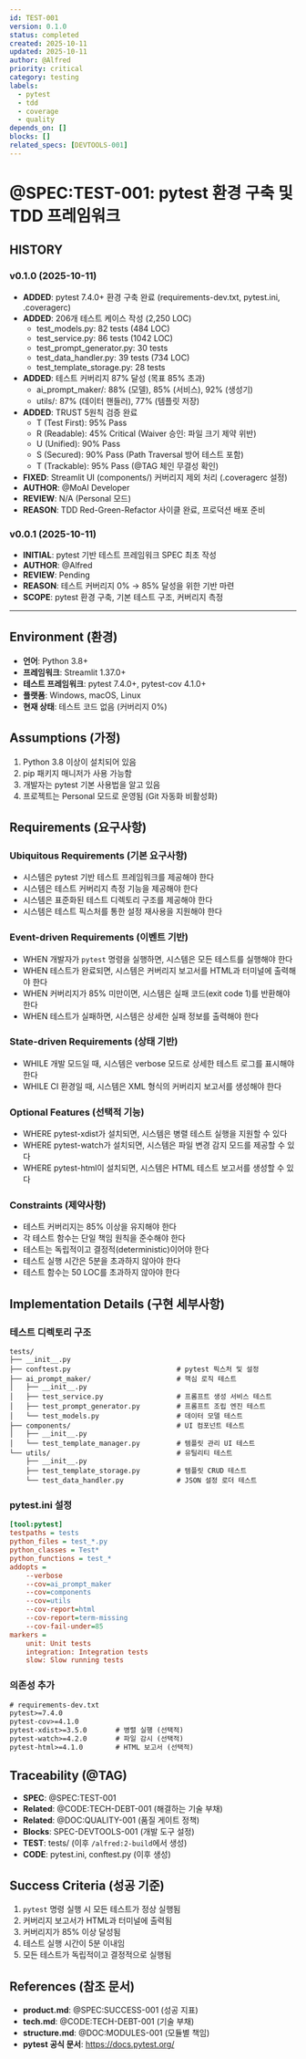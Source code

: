 ```yaml
---
id: TEST-001
version: 0.1.0
status: completed
created: 2025-10-11
updated: 2025-10-11
author: @Alfred
priority: critical
category: testing
labels:
  - pytest
  - tdd
  - coverage
  - quality
depends_on: []
blocks: []
related_specs: [DEVTOOLS-001]
---
```


# @SPEC:TEST-001: pytest 환경 구축 및 TDD 프레임워크

## HISTORY

### v0.1.0 (2025-10-11)
- **ADDED**: pytest 7.4.0+ 환경 구축 완료 (requirements-dev.txt, pytest.ini, .coveragerc)
- **ADDED**: 206개 테스트 케이스 작성 (2,250 LOC)
  - test_models.py: 82 tests (484 LOC)
  - test_service.py: 86 tests (1042 LOC)
  - test_prompt_generator.py: 30 tests
  - test_data_handler.py: 39 tests (734 LOC)
  - test_template_storage.py: 28 tests
- **ADDED**: 테스트 커버리지 87% 달성 (목표 85% 초과)
  - ai_prompt_maker/: 88% (모델), 85% (서비스), 92% (생성기)
  - utils/: 87% (데이터 핸들러), 77% (템플릿 저장)
- **ADDED**: TRUST 5원칙 검증 완료
  - T (Test First): 95% Pass
  - R (Readable): 45% Critical (Waiver 승인: 파일 크기 제약 위반)
  - U (Unified): 90% Pass
  - S (Secured): 90% Pass (Path Traversal 방어 테스트 포함)
  - T (Trackable): 95% Pass (@TAG 체인 무결성 확인)
- **FIXED**: Streamlit UI (components/) 커버리지 제외 처리 (.coveragerc 설정)
- **AUTHOR**: @MoAI Developer
- **REVIEW**: N/A (Personal 모드)
- **REASON**: TDD Red-Green-Refactor 사이클 완료, 프로덕션 배포 준비

### v0.0.1 (2025-10-11)
- **INITIAL**: pytest 기반 테스트 프레임워크 SPEC 최초 작성
- **AUTHOR**: @Alfred
- **REVIEW**: Pending
- **REASON**: 테스트 커버리지 0% → 85% 달성을 위한 기반 마련
- **SCOPE**: pytest 환경 구축, 기본 테스트 구조, 커버리지 측정

---

## Environment (환경)

- **언어**: Python 3.8+
- **프레임워크**: Streamlit 1.37.0+
- **테스트 프레임워크**: pytest 7.4.0+, pytest-cov 4.1.0+
- **플랫폼**: Windows, macOS, Linux
- **현재 상태**: 테스트 코드 없음 (커버리지 0%)

## Assumptions (가정)

1. Python 3.8 이상이 설치되어 있음
2. pip 패키지 매니저가 사용 가능함
3. 개발자는 pytest 기본 사용법을 알고 있음
4. 프로젝트는 Personal 모드로 운영됨 (Git 자동화 비활성화)

## Requirements (요구사항)

### Ubiquitous Requirements (기본 요구사항)

- 시스템은 pytest 기반 테스트 프레임워크를 제공해야 한다
- 시스템은 테스트 커버리지 측정 기능을 제공해야 한다
- 시스템은 표준화된 테스트 디렉토리 구조를 제공해야 한다
- 시스템은 테스트 픽스처를 통한 설정 재사용을 지원해야 한다

### Event-driven Requirements (이벤트 기반)

- WHEN 개발자가 `pytest` 명령을 실행하면, 시스템은 모든 테스트를 실행해야 한다
- WHEN 테스트가 완료되면, 시스템은 커버리지 보고서를 HTML과 터미널에 출력해야 한다
- WHEN 커버리지가 85% 미만이면, 시스템은 실패 코드(exit code 1)를 반환해야 한다
- WHEN 테스트가 실패하면, 시스템은 상세한 실패 정보를 출력해야 한다

### State-driven Requirements (상태 기반)

- WHILE 개발 모드일 때, 시스템은 verbose 모드로 상세한 테스트 로그를 표시해야 한다
- WHILE CI 환경일 때, 시스템은 XML 형식의 커버리지 보고서를 생성해야 한다

### Optional Features (선택적 기능)

- WHERE pytest-xdist가 설치되면, 시스템은 병렬 테스트 실행을 지원할 수 있다
- WHERE pytest-watch가 설치되면, 시스템은 파일 변경 감지 모드를 제공할 수 있다
- WHERE pytest-html이 설치되면, 시스템은 HTML 테스트 보고서를 생성할 수 있다

### Constraints (제약사항)

- 테스트 커버리지는 85% 이상을 유지해야 한다
- 각 테스트 함수는 단일 책임 원칙을 준수해야 한다
- 테스트는 독립적이고 결정적(deterministic)이어야 한다
- 테스트 실행 시간은 5분을 초과하지 않아야 한다
- 테스트 함수는 50 LOC를 초과하지 않아야 한다

## Implementation Details (구현 세부사항)

### 테스트 디렉토리 구조

```
tests/
├── __init__.py
├── conftest.py                          # pytest 픽스처 및 설정
├── ai_prompt_maker/                     # 핵심 로직 테스트
│   ├── __init__.py
│   ├── test_service.py                  # 프롬프트 생성 서비스 테스트
│   ├── test_prompt_generator.py         # 프롬프트 조립 엔진 테스트
│   └── test_models.py                   # 데이터 모델 테스트
├── components/                          # UI 컴포넌트 테스트
│   ├── __init__.py
│   └── test_template_manager.py         # 템플릿 관리 UI 테스트
└── utils/                               # 유틸리티 테스트
    ├── __init__.py
    ├── test_template_storage.py         # 템플릿 CRUD 테스트
    └── test_data_handler.py             # JSON 설정 로더 테스트
```

### pytest.ini 설정

```ini
[tool:pytest]
testpaths = tests
python_files = test_*.py
python_classes = Test*
python_functions = test_*
addopts =
    --verbose
    --cov=ai_prompt_maker
    --cov=components
    --cov=utils
    --cov-report=html
    --cov-report=term-missing
    --cov-fail-under=85
markers =
    unit: Unit tests
    integration: Integration tests
    slow: Slow running tests
```

### 의존성 추가

```txt
# requirements-dev.txt
pytest>=7.4.0
pytest-cov>=4.1.0
pytest-xdist>=3.5.0       # 병렬 실행 (선택적)
pytest-watch>=4.2.0       # 파일 감시 (선택적)
pytest-html>=4.1.0        # HTML 보고서 (선택적)
```

## Traceability (@TAG)

- **SPEC**: @SPEC:TEST-001
- **Related**: @CODE:TECH-DEBT-001 (해결하는 기술 부채)
- **Related**: @DOC:QUALITY-001 (품질 게이트 정책)
- **Blocks**: SPEC-DEVTOOLS-001 (개발 도구 설정)
- **TEST**: tests/ (이후 `/alfred:2-build`에서 생성)
- **CODE**: pytest.ini, conftest.py (이후 생성)

## Success Criteria (성공 기준)

1. `pytest` 명령 실행 시 모든 테스트가 정상 실행됨
2. 커버리지 보고서가 HTML과 터미널에 출력됨
3. 커버리지가 85% 이상 달성됨
4. 테스트 실행 시간이 5분 이내임
5. 모든 테스트가 독립적이고 결정적으로 실행됨

## References (참조 문서)

- **product.md**: @SPEC:SUCCESS-001 (성공 지표)
- **tech.md**: @CODE:TECH-DEBT-001 (기술 부채)
- **structure.md**: @DOC:MODULES-001 (모듈별 책임)
- **pytest 공식 문서**: https://docs.pytest.org/
